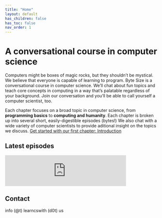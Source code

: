 ```yaml
---
title: "Home"
layout: default
has_children: false
has_toc: false
nav_order: 1
---
```

# A conversational course in computer science

Computers might be boxes of magic rocks, but they shouldn’t be mystical. We believe that everyone is capable of learning to program. Byte Size is a conversational course in computer science. We’ll chat about fun topics and teach core concepts in computing in a way that’s palatable regardless of your background. Join our conversation and you’ll be able to call yourself a computer scientist, too.

Each chapter focuses on a broad topic in computer science, from **programming basics** to **computing and humanity**. Each chapter is broken up into several short, easily-digestible episodes (bytes!) We also chat with a wide variety of computer scientists to provide aditional insight on the topics we discuss.  [Get started with our first chapter: Introduction](http://learncswith.us/chapters/0-Introduction/0-contents.html)

## Latest episodes
<iframe src="https://anchor.fm/bytesizecs/embed/episodes/0-2-Hello--Python--Writing-your-first-program-et4f6e" height="102px" width="400px" frameborder="0" scrolling="no"></iframe>

## Contact
info (@t) learncswith (d0t) us
